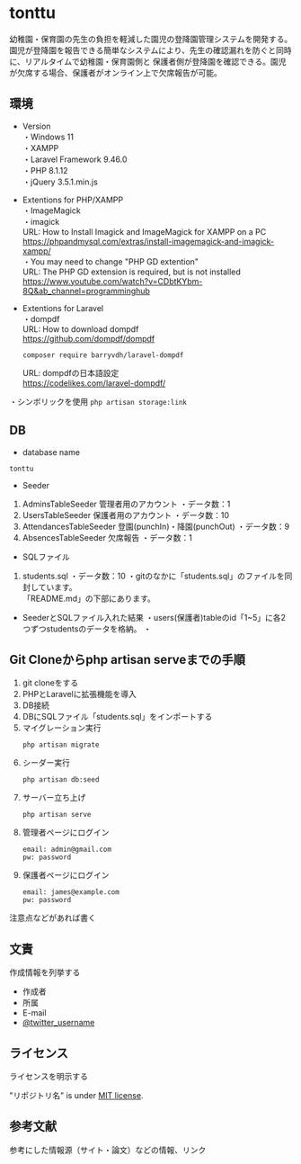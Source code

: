# tonttu

幼稚園・保育園の先生の負担を軽減した園児の登降園管理システムを開発する。
園児が登降園を報告できる簡単なシステムにより、先生の確認漏れを防ぐと同時に、リアルタイムで幼稚園・保育園側と
保護者側が登降園を確認できる。園児が欠席する場合、保護者がオンライン上で欠席報告が可能。


## 環境

* Version  
 ・Windows 11  
 ・XAMPP  
 ・Laravel Framework 9.46.0  
 ・PHP 8.1.12  
 ・jQuery 3.5.1.min.js  
   
* Extentions for PHP/XAMPP  
 ・ImageMagick  
 ・imagick  
     URL: How to Install Imagick and ImageMagick for XAMPP on a PC  
     https://phpandmysql.com/extras/install-imagemagick-and-imagick-xampp/  
 ・You may need to change "PHP GD extention"  
    URL: The PHP GD extension is required, but is not installed  
    https://www.youtube.com/watch?v=CDbtKYbm-8Q&ab_channel=programminghub  
      
* Extentions for Laravel  
 ・dompdf  
    URL: How to download dompdf   
    https://github.com/dompdf/dompdf  
    ```
    composer require barryvdh/laravel-dompdf
    ```
    URL: dompdfの日本語設定  
    https://codelikes.com/laravel-dompdf/  
    
 ・シンボリックを使用
    ```
    php artisan storage:link
    ```
 
 
## DB  
* database name   
```
tonttu
```

* Seeder  
1. AdminsTableSeeder
    管理者用のアカウント
    ・データ数：1
2. UsersTableSeeder
    保護者用のアカウント
    ・データ数：10
3. AttendancesTableSeeder
    登園(punchIn)・降園(punchOut)
    ・データ数：9
4. AbsencesTableSeeder
    欠席報告
    ・データ数：1
   
* SQLファイル
1. students.sql
    ・データ数：10
    ・gitのなかに「students.sql」のファイルを同封しています。  
    「README.md」の下部にあります。

* SeederとSQLファイル入れた結果
・users(保護者)tableのid「1~5」に各2つずつstudentsのデータを格納。
・

## Git Cloneからphp artisan serveまでの手順
1. git cloneをする
2. PHPとLaravelに拡張機能を導入
3. DB接続
4. DBにSQLファイル「students.sql」をインポートする
5. マイグレーション実行
    ```
    php artisan migrate
    ```
7. シーダー実行
    ```
    php artisan db:seed
    ```
9. サーバー立ち上げ
    ```
    php artisan serve
    ```
11. 管理者ページにログイン
    ```
    email: admin@gmail.com
    pw: password
    ```
13. 保護者ページにログイン
    ```
    email: james@example.com
    pw: password
    ```
注意点などがあれば書く


## 文責

作成情報を列挙する

* 作成者
* 所属
* E-mail
* [@twitter_username](https://twitter.com/twitter_username)


## ライセンス

ライセンスを明示する

"リポジトリ名" is under [MIT license](https://en.wikipedia.org/wiki/MIT_License).


## 参考文献

参考にした情報源（サイト・論文）などの情報、リンク
